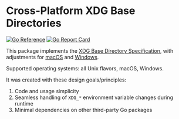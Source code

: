 # Cross-Platform XDG Base Directories

[![Go Reference](https://pkg.go.dev/badge/github.com/tzrikka/xdg.svg)](https://pkg.go.dev/github.com/tzrikka/xdg)
[![Go Report Card](https://goreportcard.com/badge/github.com/tzrikka/xdg)](https://goreportcard.com/report/github.com/tzrikka/xdg)

This package implements the [XDG Base Directory Specification](https://specifications.freedesktop.org/basedir-spec/latest/), with adjustments for [macOS](https://developer.apple.com/library/archive/documentation/FileManagement/Conceptual/FileSystemProgrammingGuide/MacOSXDirectories/MacOSXDirectories.html#//apple_ref/doc/uid/TP40010672-CH10-SW1) and [Windows](http://learn.microsoft.com/en-us/windows/win32/shell/knownfolderid).

Supported operating systems: all Unix flavors, macOS, Windows.

It was created with these design goals/principles:

1. Code and usage simplicity
2. Seamless handling of `XDG_*` environment variable changes during runtime
3. Minimal dependencies on other third-party Go packages
